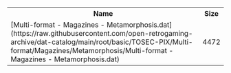 <table>
<tr><th>Name</th><th>Size</th></tr>
<tr><td>[Multi-format - Magazines - Metamorphosis.dat](https://raw.githubusercontent.com/open-retrogaming-archive/dat-catalog/main/root/basic/TOSEC-PIX/Multi-format/Magazines/Metamorphosis/Multi-format - Magazines - Metamorphosis.dat)</td><td>4472</td></tr>
</table>
